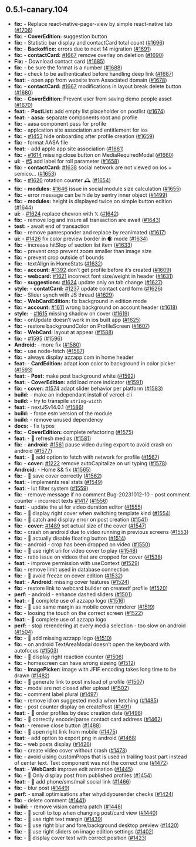 ## 0.5.1-canary.104

* **fix:**  - Replace react-native-pager-view by simple react-native tab ([#1706](https://github.com/AzzappApp/azzapp/pull/1706))
* **fix:**  - **CoverEdition:** suggestion button
* **fix:**  - Statistic bar display  and contactCard total count ([#1696](https://github.com/AzzappApp/azzapp/pull/1696))
* **fix:**  - **Backoffice:** errors due to next 14 migration ([#1691](https://github.com/AzzappApp/azzapp/pull/1691))
* **fix:**  - **contactCard:** [#1667](https://github.com/AzzappApp/azzapp/pull/1667) remove overlay on deletion ([#1690](https://github.com/AzzappApp/azzapp/pull/1690))
* **Fix:**  -  Download contact card ([#1685](https://github.com/AzzappApp/azzapp/pull/1685))
* **fix:**  - be sure the format is a number ([#1688](https://github.com/AzzappApp/azzapp/pull/1688))
* **fix:**  - check to be authenticated before handling deep link ([#1687](https://github.com/AzzappApp/azzapp/pull/1687))
* **feat:**  -  open app from website  trom Associated domain ([#1678](https://github.com/AzzappApp/azzapp/pull/1678))
* **fix:**  - **contactCard:** [#1667](https://github.com/AzzappApp/azzapp/pull/1667) modifications in layout break delete button ([#1680](https://github.com/AzzappApp/azzapp/pull/1680))
* **fix:**  - **CoverEdition:** Prevent user from saving demo people asset ([#1670](https://github.com/AzzappApp/azzapp/pull/1670))
* **feat:**  - **PostList:** add empty list placeholder on postlist ([#1674](https://github.com/AzzappApp/azzapp/pull/1674))
* **feat:**  - **aasa:** separate components root and profile
* **fix:**  - aasa component pass for profile
* **fix:**  - applcation site association and entitlement for ios
* **fix:**  - [#1453](https://github.com/AzzappApp/azzapp/pull/1453) hide onboarding after profile creation ([#1659](https://github.com/AzzappApp/azzapp/pull/1659))
* **fix:**  - format AASA file
* **feat:**  - add apple app site association ([#1661](https://github.com/AzzappApp/azzapp/pull/1661))
* **fix:**  - [#1614](https://github.com/AzzappApp/azzapp/pull/1614) missing close button on MediaRequiredModal ([#1660](https://github.com/AzzappApp/azzapp/pull/1660))
* **ui:**  - [#5](https://github.com/AzzappApp/azzapp/pull/5) add label for roll parameter ([#1658](https://github.com/AzzappApp/azzapp/pull/1658))
* **fix:**  - **contactCard:** [#1638](https://github.com/AzzappApp/azzapp/pull/1638) social network are not viewed on ios + semico… ([#1653](https://github.com/AzzappApp/azzapp/pull/1653))
* **fix:**  - [#1620](https://github.com/AzzappApp/azzapp/pull/1620) rotation counter 🕰️ ([#1654](https://github.com/AzzappApp/azzapp/pull/1654))
* **fix:**  - **modules:** [#1646](https://github.com/AzzappApp/azzapp/pull/1646) issue in social module size calculation ([#1655](https://github.com/AzzappApp/azzapp/pull/1655))
* **fix:**  - error message can be hide by sentry inner object ([#1499](https://github.com/AzzappApp/azzapp/pull/1499))
* **fix:**  - **modules:** height is displayed twice on simple button edition ([#1644](https://github.com/AzzappApp/azzapp/pull/1644))
* **ui:**  - [#1624](https://github.com/AzzappApp/azzapp/pull/1624) replace chevron with 𝕏 ([#1642](https://github.com/AzzappApp/azzapp/pull/1642))
* **fix:**  - remove log and insure all transaction are await ([#1643](https://github.com/AzzappApp/azzapp/pull/1643))
* **test:**  - await end of transaction
* **fix:**  - remove panresponder and replace by reanimated ([#1617](https://github.com/AzzappApp/azzapp/pull/1617))
* **ui:**  - [#1426](https://github.com/AzzappApp/azzapp/pull/1426) fix color preview border in 🌒 mode ([#1634](https://github.com/AzzappApp/azzapp/pull/1634))
* **fix:**  - increase hitSlop of section list item ([#1633](https://github.com/AzzappApp/azzapp/pull/1633))
* **fix:**  - prevent crop prevent zoom smaller than image size
* **fix:**  - prevent crop outside of bounds
* **fix:**  - textAlign in HomeStats ([#1632](https://github.com/AzzappApp/azzapp/pull/1632))
* **fix:**  - **account:** [#1392](https://github.com/AzzappApp/azzapp/pull/1392) don’t get profile before it’s created ([#1609](https://github.com/AzzappApp/azzapp/pull/1609))
* **fix:**  - **webcard:** [#1621](https://github.com/AzzappApp/azzapp/pull/1621) incorrect font size/weight in header ([#1631](https://github.com/AzzappApp/azzapp/pull/1631))
* **fix:**  - **suggestions:** [#1624](https://github.com/AzzappApp/azzapp/pull/1624) update only on tab change ([#1627](https://github.com/AzzappApp/azzapp/pull/1627))
* **style:**  - **contatCard:** [#1237](https://github.com/AzzappApp/azzapp/pull/1237) update contact card form ([#1626](https://github.com/AzzappApp/azzapp/pull/1626))
* **fix:**  - Slider synch with JS thread ([#1629](https://github.com/AzzappApp/azzapp/pull/1629))
* **fix:**  - **WebCardEdition:** fix background in edition mode
* **fix:**  - **account:** [#1611](https://github.com/AzzappApp/azzapp/pull/1611) wrong background on account header ([#1618](https://github.com/AzzappApp/azzapp/pull/1618))
* **style:**  - [#1615](https://github.com/AzzappApp/azzapp/pull/1615) missing shadow on cover ([#1619](https://github.com/AzzappApp/azzapp/pull/1619))
* **fix:**  - onUpdate doesn’t work in ios built app ([#1625](https://github.com/AzzappApp/azzapp/pull/1625))
* **fix:**  - restore backgroundColor on ProfileScreen ([#1607](https://github.com/AzzappApp/azzapp/pull/1607))
* **fix:**  - **WebCard:** layout at appear ([#1588](https://github.com/AzzappApp/azzapp/pull/1588))
* **fix:**  - [#1595](https://github.com/AzzappApp/azzapp/pull/1595) ([#1596](https://github.com/AzzappApp/azzapp/pull/1596))
* **Android:**  - more fix ([#1580](https://github.com/AzzappApp/azzapp/pull/1580))
* **fix:**  - use node-fetch ([#1587](https://github.com/AzzappApp/azzapp/pull/1587))
* **fix:**  - always display azzapp.com in  home header
* **feat:**  - **CardEdition:** adapt icon color to background in color picker ([#1593](https://github.com/AzzappApp/azzapp/pull/1593))
* **feat:**  - **Post:** make post background white ([#1592](https://github.com/AzzappApp/azzapp/pull/1592))
* **feat:**  - **CoverEdition:** add load more indicator ([#1591](https://github.com/AzzappApp/azzapp/pull/1591))
* **fix:**  - **cover:** [#1574](https://github.com/AzzappApp/azzapp/pull/1574) adapt slider behavior per platform ([#1583](https://github.com/AzzappApp/azzapp/pull/1583))
* **build:**  - make an independant install of vercel-cli
* **build:**  - try to transpile `string-width`
* **feat:**  - nextJSv14.0.1 ([#1586](https://github.com/AzzappApp/azzapp/pull/1586))
* **build:**  - force esm version of the module
* **build:**  - remove unused dependency
* **docs:**  - fix typos
* **fix:**  - **CoverEdition:** complete refactoring ([#1575](https://github.com/AzzappApp/azzapp/pull/1575))
* **feat:**  - 🎸 refresh medias ([#1581](https://github.com/AzzappApp/azzapp/pull/1581))
* **fix:**  - **android:** [#1561](https://github.com/AzzappApp/azzapp/pull/1561) pause video during export to avoid crash on android ([#1577](https://github.com/AzzappApp/azzapp/pull/1577))
* **feat:**  - 🎸 add option to fetch with network for profile ([#1567](https://github.com/AzzappApp/azzapp/pull/1567))
* **fix:**  - **cover:** [#1222](https://github.com/AzzappApp/azzapp/pull/1222) remove autoCapitalize on url typing ([#1578](https://github.com/AzzappApp/azzapp/pull/1578))
* **Android:**  - Home && fix ([#1565](https://github.com/AzzappApp/azzapp/pull/1565))
* **fix:**  - 🐛 save cover correctly ([#1562](https://github.com/AzzappApp/azzapp/pull/1562))
* **feat:**  - implements real stats ([#1549](https://github.com/AzzappApp/azzapp/pull/1549))
* **feat:**  - lut filter system ([#1559](https://github.com/AzzappApp/azzapp/pull/1559))
* **fix:**  - remove message if no comment Bug-20231012-10 - post comment counter - incorrect texts [#1417](https://github.com/AzzappApp/azzapp/pull/1417) ([#1556](https://github.com/AzzappApp/azzapp/pull/1556))
* **feat:**  - update the ui for video duration editor ([#1555](https://github.com/AzzappApp/azzapp/pull/1555))
* **fix:**  - 🐛 display right cover when switching template kind ([#1554](https://github.com/AzzappApp/azzapp/pull/1554))
* **fix:**  - 🐛 catch and display error on post creation ([#1541](https://github.com/AzzappApp/azzapp/pull/1541))
* **fix:**  - **cover:** [#1489](https://github.com/AzzappApp/azzapp/pull/1489) set actual size of the cover ([#1547](https://github.com/AzzappApp/azzapp/pull/1547))
* **fix:**  - crash on android due to video running in previous screens ([#1553](https://github.com/AzzappApp/azzapp/pull/1553))
* **fix:**  - 🐛 actually disable floating button ([#1514](https://github.com/AzzappApp/azzapp/pull/1514))
* **fix:**  - android - crop has been dropped on video ([#1550](https://github.com/AzzappApp/azzapp/pull/1550))
* **fix:**  - 🐛 use right uri for video cover to play ([#1548](https://github.com/AzzappApp/azzapp/pull/1548))
* **fix:**  - ratio issue on videos that are cropped for cover ([#1538](https://github.com/AzzappApp/azzapp/pull/1538))
* **feat:**  - improve permission with useContext ([#1529](https://github.com/AzzappApp/azzapp/pull/1529))
* **fix:**  - remove limit used in database connection
* **fix:**  - 🐛 avoid freeze on cover edition ([#1532](https://github.com/AzzappApp/azzapp/pull/1532))
* **feat:**  - **Android:** missing cover features ([#1524](https://github.com/AzzappApp/azzapp/pull/1524))
* **fix:**  - restore link to webcard builder on createdf profile ([#1520](https://github.com/AzzappApp/azzapp/pull/1520))
* **perf:**  - android - enhance dashed sliders ([#1501](https://github.com/AzzappApp/azzapp/pull/1501))
* **feat:**  - 🎸 complete use of azzapp logo ([#1516](https://github.com/AzzappApp/azzapp/pull/1516))
* **fix:**  - 🐛 use same margin as mobile cover renderer ([#1519](https://github.com/AzzappApp/azzapp/pull/1519))
* **fix:**  - loosing the touch on the correct screen ([#1522](https://github.com/AzzappApp/azzapp/pull/1522))
* **feat:**  - 🎸 complete use of azzapp logo
* **perf:**  - stop rerendering at every media selection - too slow on android ([#1504](https://github.com/AzzappApp/azzapp/pull/1504))
* **fix:**  - 🐛 add missing azzapp logo ([#1510](https://github.com/AzzappApp/azzapp/pull/1510))
* **fix:**  - on android TextAreaModal doesn’t open the keyboard with autofocus ([#1503](https://github.com/AzzappApp/azzapp/pull/1503))
* **fix:**  - 🐛 display right reaction counter ([#1506](https://github.com/AzzappApp/azzapp/pull/1506))
* **fix:**  - homescreen can have wrong sizeing ([#1512](https://github.com/AzzappApp/azzapp/pull/1512))
* **fix:**  - **ImagePicker:** image with JFIF encoding takes long time to be drawn ([#1482](https://github.com/AzzappApp/azzapp/pull/1482))
* **fix:**  - 🐛 generate link to post instead of profile ([#1507](https://github.com/AzzappApp/azzapp/pull/1507))
* **fix:**  - modal are not closed after upload ([#1502](https://github.com/AzzappApp/azzapp/pull/1502))
* **fix:**  - comment label plural ([#1497](https://github.com/AzzappApp/azzapp/pull/1497))
* **fix:**  - remove id on suggested media when fetching ([#1485](https://github.com/AzzappApp/azzapp/pull/1485))
* **fix:**  - post counter display on createPost ([#1491](https://github.com/AzzappApp/azzapp/pull/1491))
* **feat:**  - 🎸 order profiles by desc creation date ([#1498](https://github.com/AzzappApp/azzapp/pull/1498))
* **fix:**  - 🐛 correctly encode/parse contact card address ([#1462](https://github.com/AzzappApp/azzapp/pull/1462))
* **feat:**  - remove close button ([#1488](https://github.com/AzzappApp/azzapp/pull/1488))
* **fix:**  - 🐛 open right link from mobile ([#1475](https://github.com/AzzappApp/azzapp/pull/1475))
* **feat:**  - add option to export png in android ([#1468](https://github.com/AzzappApp/azzapp/pull/1468))
* **fix:**  - web posts display ([#1426](https://github.com/AzzappApp/azzapp/pull/1426))
* **fix:**  - create video cover without crash ([#1473](https://github.com/AzzappApp/azzapp/pull/1473))
* **fix:**  - avoid uising customProps that is used in trailing toast part instead of center text. Text component was not the correct one ([#1472](https://github.com/AzzappApp/azzapp/pull/1472))
* **feat:**  - **WebCard:** improve edit animation ([#1445](https://github.com/AzzappApp/azzapp/pull/1445))
* **fix:**  - 🐛 Only display post from published profiles ([#1454](https://github.com/AzzappApp/azzapp/pull/1454))
* **feat:**  - 🎸 add phone/sms/mail social link ([#1466](https://github.com/AzzappApp/azzapp/pull/1466))
* **fix:**  - blur post ([#1449](https://github.com/AzzappApp/azzapp/pull/1449))
* **perf:**  - small optimisations after whydidyourender checks ([#1424](https://github.com/AzzappApp/azzapp/pull/1424))
* **fix:**  - delete comment ([#1441](https://github.com/AzzappApp/azzapp/pull/1441))
* **build:**  - remove vision camera patch ([#1448](https://github.com/AzzappApp/azzapp/pull/1448))
* **fix:**  - 🐛 scroll to top when changing post/card view ([#1440](https://github.com/AzzappApp/azzapp/pull/1440))
* **fix:**  - 🐛 use right text margin ([#1439](https://github.com/AzzappApp/azzapp/pull/1439))
* **fix:**  - 🐛 use right blur and fore/background desktop preview ([#1420](https://github.com/AzzappApp/azzapp/pull/1420))
* **fix:**  - 🐛 use right sliders on image edition settings ([#1402](https://github.com/AzzappApp/azzapp/pull/1402))
* **fix:**  - 🐛 display cover text with correct position ([#1423](https://github.com/AzzappApp/azzapp/pull/1423))